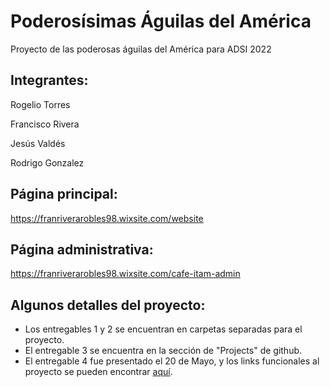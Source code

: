 # Poderosísimas Águilas del América
Proyecto de las poderosas águilas del América para ADSI 2022
## Integrantes:

Rogelio Torres

Francisco Rivera

Jesús Valdés

Rodrigo Gonzalez

## Página principal: 
https://franriverarobles98.wixsite.com/website

## Página administrativa:
https://franriverarobles98.wixsite.com/cafe-itam-admin

## Algunos detalles del proyecto:
- Los entregables 1 y 2 se encuentran en carpetas separadas para el proyecto.
- El entregable 3 se encuentra en la sección de "Projects" de github.
- El entregable 4 fue presentado el 20 de Mayo, y los links funcionales al proyecto se pueden encontrar [aquí](#Pagina-principal).
